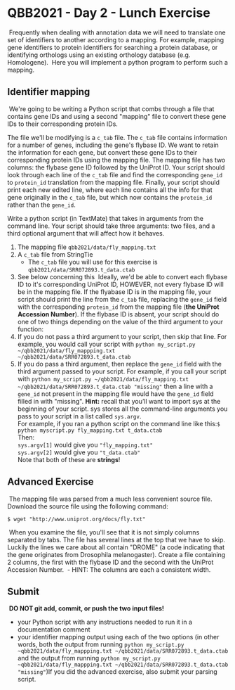# QBB2021 - Day 2 - Lunch Exercise
​
Frequently when dealing with annotation data we will need to translate
one set of identifiers to another according to a mapping. For example,
mapping gene identifiers to protein identifiers for searching a protein
database, or identifying orthologs using an existing orthology database
(e.g. Homologene).
​
Here you will implement a python program to perform such a mapping.
​
## Identifier mapping
​
We're going to be writing a Python script that combs through a file that contains gene IDs and using a second "mapping" file to convert these gene IDs to their corresponding protein IDs.

The file we'll be modifying is a `c_tab` file. The `c_tab` file contains information for a number of genes, including the gene's flybase ID. We want to retain the information for each gene, but convert these gene IDs to their corresponding protein IDs using the mapping file. The mapping file has two columns: the flybase gene ID followed by the UniProt ID. Your script should look through each line of the `c_tab` file and find the corresponding `gene_id` to `protein_id` translation from the mapping file. Finally, your script should print each new edited line, where each line contains all the info for that gene originally in the `c_tab` file, but which now contains the `protein_id` rather than the `gene_id`.

Write a python script (in TextMate) that takes in arguments from the command line. Your script should take three arguments: two files, and a third optional argument that will affect how it behaves.
​
  1. The mapping file `qbb2021/data/fly_mapping.txt`
  2. A `c_tab` file from StringTie
      * The `c_tab` file you will use for this exercise is `qbb2021/data/SRR072893.t_data.ctab`
  3. See below concerning this
​
Ideally, we'd be able to convert each flybase ID to it's corresponding UniProt ID, HOWEVER, not every flybase ID will be in the mapping file. If the flyabase ID is in the mapping file, your script should print the line from the `c_tab` file, replacing the `gene_id` field with the corresponding `protein_id` from the mapping file (**the UniProt Accession Number**). If the flybase ID is absent, your script should do one of two things depending on the value of the third argument to your function:
​
  1. If you do not pass a third argument to your script, then skip that line. For example, you would call your script with `python my_script.py ~/qbb2021/data/fly_mappping.txt ~/qbb2021/data/SRR072893.t_data.ctab`
  2. If you do pass a third argument, then replace the `gene_id` field with the third argument passed to your script. For example, if you call your script with `python my_script.py ~/qbb2021/data/fly_mapping.txt ~/qbb2021/data/SRR072893.t_data.ctab "missing"` then a line with a `gene_id` not present in the mapping file would have the `gene_id` field filled in with "missing".
​
**Hint:** recall that you’ll want to import sys at the beginning of your script. sys stores all the command-line arguments you pass to your script in a list called `sys.argv`.<br />
For example, if you ran a python script on the command line like this:`$ python myscript.py fly_mapping.txt t_data.ctab` <br />
Then: <br />
`sys.argv[1]` would give you `"fly_mapping.txt"` <br />
`sys.argv[2]` would give you `"t_data.ctab"` <br />
Note that both of these are **strings**!
​
## Advanced Exercise
​
The mapping file was parsed from a much less convenient source file. Download the source file using the following command:
​
```
$ wget "http://www.uniprot.org/docs/fly.txt"
```
​
When you examine the file, you'll see that it is not simply columns separated by tabs. The file has several lines at the top that we have to skip. Luckily the lines we care about all contain "DROME" (a code indicating that the gene originates from Drosophila melanogaster). Create a file containing 2 columns, the first with the flybase ID and the second with the UniProt Accession Number.
​
    - HINT: The columns are each a consistent width.
​
## Submit
​
**DO NOT git add, commit, or push the two input files!**
​
  - your Python script with any instructions needed to run it in a documentation comment
  - your identifier mapping output using each of the two options (in other words, both the output from running `python my_script.py ~qbb2021/data/fly_mappping.txt ~/qbb2021/data/SRR072893.t_data.ctab` and the output from running `python my_script.py ~qbb2021/data/fly_mappping.txt ~/qbb2021/data/SRR072893.t_data.ctab "missing"`)
​
  If you did the advanced exercise, also submit your parsing script.
